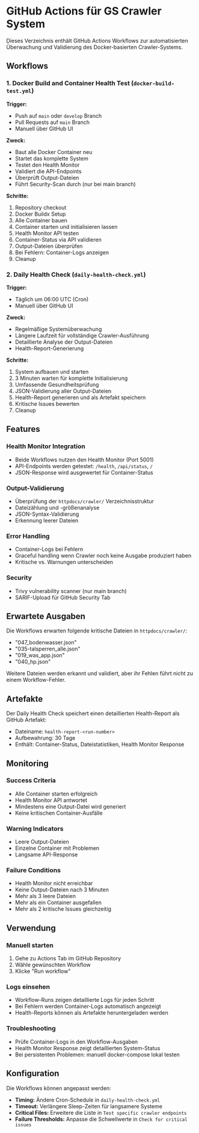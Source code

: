 # GitHub Actions für GS Crawler System

Dieses Verzeichnis enthält GitHub Actions Workflows zur automatisierten Überwachung und Validierung des Docker-basierten Crawler-Systems.

## Workflows

### 1. Docker Build and Container Health Test (`docker-build-test.yml`)

**Trigger:**
- Push auf `main` oder `develop` Branch
- Pull Requests auf `main` Branch  
- Manuell über GitHub UI

**Zweck:**
- Baut alle Docker Container neu
- Startet das komplette System
- Testet den Health Monitor
- Validiert die API-Endpoints
- Überprüft Output-Dateien
- Führt Security-Scan durch (nur bei main branch)

**Schritte:**
1. Repository checkout
2. Docker Buildx Setup
3. Alle Container bauen
4. Container starten und initialisieren lassen
5. Health Monitor API testen
6. Container-Status via API validieren
7. Output-Dateien überprüfen
8. Bei Fehlern: Container-Logs anzeigen
9. Cleanup

### 2. Daily Health Check (`daily-health-check.yml`)

**Trigger:**
- Täglich um 06:00 UTC (Cron)
- Manuell über GitHub UI

**Zweck:**
- Regelmäßige Systemüberwachung
- Längere Laufzeit für vollständige Crawler-Ausführung
- Detaillierte Analyse der Output-Dateien
- Health-Report-Generierung

**Schritte:**
1. System aufbauen und starten
2. 3 Minuten warten für komplette Initialisierung
3. Umfassende Gesundheitsprüfung
4. JSON-Validierung aller Output-Dateien
5. Health-Report generieren und als Artefakt speichern
6. Kritische Issues bewerten
7. Cleanup

## Features

### Health Monitor Integration
- Beide Workflows nutzen den Health Monitor (Port 5001)
- API-Endpoints werden getestet: `/health`, `/api/status`, `/`
- JSON-Response wird ausgewertet für Container-Status

### Output-Validierung
- Überprüfung der `httpdocs/crawler/` Verzeichnisstruktur
- Dateizählung und -größenanalyse
- JSON-Syntax-Validierung
- Erkennung leerer Dateien

### Error Handling
- Container-Logs bei Fehlern
- Graceful handling wenn Crawler noch keine Ausgabe produziert haben
- Kritische vs. Warnungen unterscheiden

### Security
- Trivy vulnerability scanner (nur main branch)
- SARIF-Upload für GitHub Security Tab

## Erwartete Ausgaben

Die Workflows erwarten folgende kritische Dateien in `httpdocs/crawler/`:
- "047_bodenwasser.json"
- "035-talsperren_alle.json"
- "019_was_app.json"
- "040_hp.json"

Weitere Dateien werden erkannt und validiert, aber ihr Fehlen führt nicht zu einem Workflow-Fehler.

## Artefakte

Der Daily Health Check speichert einen detaillierten Health-Report als GitHub Artefakt:
- Dateiname: `health-report-<run-number>`
- Aufbewahrung: 30 Tage
- Enthält: Container-Status, Dateistatistiken, Health Monitor Response

## Monitoring

### Success Criteria
- Alle Container starten erfolgreich
- Health Monitor API antwortet
- Mindestens eine Output-Datei wird generiert
- Keine kritischen Container-Ausfälle

### Warning Indicators
- Leere Output-Dateien
- Einzelne Container mit Problemen
- Langsame API-Response

### Failure Conditions
- Health Monitor nicht erreichbar
- Keine Output-Dateien nach 3 Minuten
- Mehr als 3 leere Dateien
- Mehr als ein Container ausgefallen
- Mehr als 2 kritische Issues gleichzeitig

## Verwendung

### Manuell starten
1. Gehe zu Actions Tab im GitHub Repository
2. Wähle gewünschten Workflow
3. Klicke "Run workflow"

### Logs einsehen
- Workflow-Runs zeigen detaillierte Logs für jeden Schritt
- Bei Fehlern werden Container-Logs automatisch angezeigt
- Health-Reports können als Artefakte heruntergeladen werden

### Troubleshooting
- Prüfe Container-Logs in den Workflow-Ausgaben
- Health Monitor Response zeigt detaillierten System-Status
- Bei persistenten Problemen: manuell docker-compose lokal testen

## Konfiguration

Die Workflows können angepasst werden:
- **Timing:** Ändere Cron-Schedule in `daily-health-check.yml`
- **Timeout:** Verlängere Sleep-Zeiten für langsamere Systeme
- **Critical Files:** Erweitere die Liste in `Test specific crawler endpoints`
- **Failure Thresholds:** Anpasse die Schwellwerte in `Check for critical issues`
